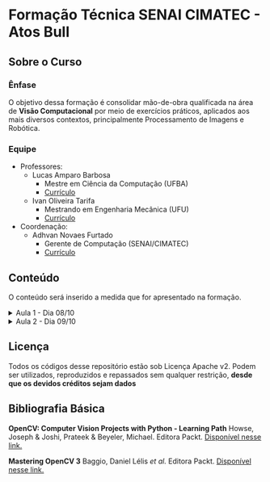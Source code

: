 # Formação Técnica SENAI CIMATEC - Atos Bull
## Sobre o Curso
### Ênfase
O objetivo dessa formação é consolidar mão-de-obra qualificada na área de <b>Visão Computacional</b> por meio de exercícios práticos, aplicados aos mais diversos contextos, principalmente Processamento de Imagens e Robótica.

### Equipe
* Professores:
	* Lucas Amparo Barbosa
		* Mestre em Ciência da Computação (UFBA)
		* [Currículo](https://lucasamparo.github.io)
	* Ivan Oliveira Tarifa
		* Mestrando em Engenharia Mecânica (UFU)
		* [Currículo](http://lattes.cnpq.br/9965035625458999)
* Coordenação:
	* Adhvan Novaes Furtado
		* Gerente de Computação (SENAI/CIMATEC)
		* [Currículo](http://lattes.cnpq.br/2180231474465012)

## Conteúdo
O conteúdo será inserido a medida que for apresentado na formação.
<details>
<summary>Aula 1 - Dia 08/10</summary>
	<ul>
		<li>Conteúdo</li>
		<ul>
			<li>Compilação do Opencv</li>
			<li>Manipulando Arquivos e Câmeras</li>
			<li>Filtrando Imagens</li>
		</ul>
		<li><a href="https://github.com/lucasamparo/curso_visao_cimatec/tree/master/aula_2/src">Códigos</a></li>
		<li><a href="https://docs.google.com/presentation/d/1Ldf_R9AuXB-qw9H_6CNHJIQudx7jeixW_Nn-Y4oxeOc/edit?usp=sharing">Slides</a></li>
		<li>Atividades</li>
	</ul>
</details>
<details>
<summary>Aula 2 - Dia 09/10</summary>
	<ul>
		<li>Conteúdo</li>
		<ul>
			<li>Filtros Avançados</li>
			<li>Detecção de Bordas</li>
			<li>Contornos</li>
			<li>Segmentação</li>
		</ul>
		<li><a href="https://github.com/lucasamparo/curso_visao_cimatec/tree/master/aula_2/src">Códigos</a></li>
		<li><a href="https://docs.google.com/presentation/d/1Wq1qDFPW_y5gyuRBVttnM_P42zOoXwNC3ZeGO973Xdk/edit?usp=sharing">Slides</a></li>
		<li>Atividades</li>
	</ul>
</details>


## Licença
Todos os códigos desse repositório estão sob Licença Apache v2.
Podem ser utilizados, reproduzidos e repassados sem qualquer restrição, <b>desde que os devidos créditos sejam dados</b>

## Bibliografia Básica
<b>OpenCV: Computer Vision Projects with Python - Learning Path</b>
Howse, Joseph & Joshi, Prateek & Beyeler, Michael.
Editora Packt. [Disponível nesse link.](https://www.packtpub.com/application-development/opencv-computer-vision-projects-python)

<b>Mastering OpenCV 3</b>
Baggio, Daniel Lélis <i>et al.</i>
Editora Packt. [Disponível nesse link.](https://www.amazon.com/Mastering-OpenCV-Daniel-L%C3%A9lis-Baggio-ebook/dp/B01N7G0BKE)

